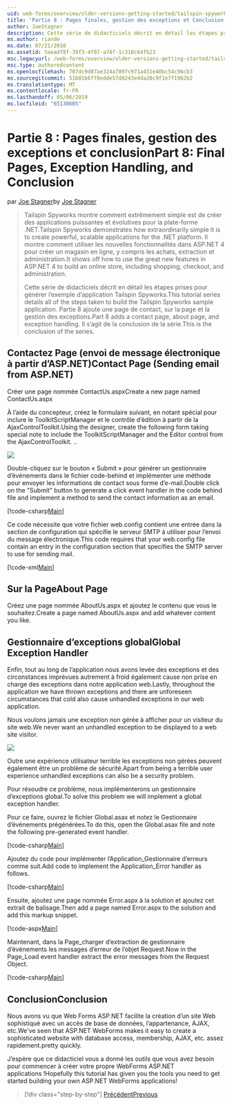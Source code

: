 ```yaml
---
uid: web-forms/overview/older-versions-getting-started/tailspin-spyworks/tailspin-spyworks-part-8
title: 'Partie 8 : Pages finales, gestion des exceptions et Conclusion | Microsoft Docs'
author: JoeStagner
description: Cette série de didacticiels décrit en détail les étapes prises pour générer l’exemple d’application Tailspin Spyworks. Partie 8 ajoute une page de contact, sur la page et l’exception...
ms.author: riande
ms.date: 07/21/2010
ms.assetid: 5aeadf8f-39f3-4f07-a78f-1c310c64fb23
msc.legacyurl: /web-forms/overview/older-versions-getting-started/tailspin-spyworks/tailspin-spyworks-part-8
msc.type: authoredcontent
ms.openlocfilehash: 707dc9d87ae324a7897c971a451e40bc54c96cb3
ms.sourcegitcommit: 51b01b6ff8edde57d8243e4da28c9f1e7f1962b2
ms.translationtype: MT
ms.contentlocale: fr-FR
ms.lasthandoff: 05/06/2019
ms.locfileid: "65130605"
---
```

# <a name="part-8-final-pages-exception-handling-and-conclusion"></a><span data-ttu-id="92bf6-104">Partie 8 : Pages finales, gestion des exceptions et conclusion</span><span class="sxs-lookup"><span data-stu-id="92bf6-104">Part 8: Final Pages, Exception Handling, and Conclusion</span></span>

<span data-ttu-id="92bf6-105">par [Joe Stagner](https://github.com/JoeStagner)</span><span class="sxs-lookup"><span data-stu-id="92bf6-105">by [Joe Stagner](https://github.com/JoeStagner)</span></span>

> <span data-ttu-id="92bf6-106">Tailspin Spyworks montre comment extrêmement simple est de créer des applications puissantes et évolutives pour la plate-forme .NET.</span><span class="sxs-lookup"><span data-stu-id="92bf6-106">Tailspin Spyworks demonstrates how extraordinarily simple it is to create powerful, scalable applications for the .NET platform.</span></span> <span data-ttu-id="92bf6-107">Il montre comment utiliser les nouvelles fonctionnalités dans ASP.NET 4 pour créer un magasin en ligne, y compris les achats, extraction et administration.</span><span class="sxs-lookup"><span data-stu-id="92bf6-107">It shows off how to use the great new features in ASP.NET 4 to build an online store, including shopping, checkout, and administration.</span></span>
> 
> <span data-ttu-id="92bf6-108">Cette série de didacticiels décrit en détail les étapes prises pour générer l’exemple d’application Tailspin Spyworks.</span><span class="sxs-lookup"><span data-stu-id="92bf6-108">This tutorial series details all of the steps taken to build the Tailspin Spyworks sample application.</span></span> <span data-ttu-id="92bf6-109">Partie 8 ajoute une page de contact, sur la page et la gestion des exceptions.</span><span class="sxs-lookup"><span data-stu-id="92bf6-109">Part 8 adds a contact page, about page, and exception handling.</span></span> <span data-ttu-id="92bf6-110">Il s’agit de la conclusion de la série.</span><span class="sxs-lookup"><span data-stu-id="92bf6-110">This is the conclusion of the series.</span></span>

## <a id="_Toc260221680"></a>  <span data-ttu-id="92bf6-111">Contactez Page (envoi de message électronique à partir d’ASP.NET)</span><span class="sxs-lookup"><span data-stu-id="92bf6-111">Contact Page (Sending email from ASP.NET)</span></span>

<span data-ttu-id="92bf6-112">Créer une page nommée ContactUs.aspx</span><span class="sxs-lookup"><span data-stu-id="92bf6-112">Create a new page named ContactUs.aspx</span></span>

<span data-ttu-id="92bf6-113">À l’aide du concepteur, créez le formulaire suivant, en notant spécial pour inclure le ToolkitScriptManager et le contrôle d’édition à partir de la AjaxControlToolkit.</span><span class="sxs-lookup"><span data-stu-id="92bf6-113">Using the designer, create the following form taking special note to include the ToolkitScriptManager and the Editor control from the AjaxControlToolkit.</span></span> <span data-ttu-id="92bf6-114">.</span><span class="sxs-lookup"><span data-stu-id="92bf6-114">.</span></span>

![](tailspin-spyworks-part-8/_static/image1.jpg)

<span data-ttu-id="92bf6-115">Double-cliquez sur le bouton « Submit » pour générer un gestionnaire d’événements dans le fichier code-behind et implémenter une méthode pour envoyer les informations de contact sous forme d’e-mail.</span><span class="sxs-lookup"><span data-stu-id="92bf6-115">Double click on the "Submit" button to generate a click event handler in the code behind file and implement a method to send the contact information as an email.</span></span>

[!code-csharp[Main](tailspin-spyworks-part-8/samples/sample1.cs)]

<span data-ttu-id="92bf6-116">Ce code nécessite que votre fichier web.config contient une entrée dans la section de configuration qui spécifie le serveur SMTP à utiliser pour l’envoi du message électronique.</span><span class="sxs-lookup"><span data-stu-id="92bf6-116">This code requires that your web.config file contain an entry in the configuration section that specifies the SMTP server to use for sending mail.</span></span>

[!code-xml[Main](tailspin-spyworks-part-8/samples/sample2.xml)]

## <a id="_Toc260221681"></a>  <span data-ttu-id="92bf6-117">Sur la Page</span><span class="sxs-lookup"><span data-stu-id="92bf6-117">About Page</span></span>

<span data-ttu-id="92bf6-118">Créez une page nommée AboutUs.aspx et ajoutez le contenu que vous le souhaitez.</span><span class="sxs-lookup"><span data-stu-id="92bf6-118">Create a page named AboutUs.aspx and add whatever content you like.</span></span>

## <a id="_Toc260221682"></a>  <span data-ttu-id="92bf6-119">Gestionnaire d’exceptions global</span><span class="sxs-lookup"><span data-stu-id="92bf6-119">Global Exception Handler</span></span>

<span data-ttu-id="92bf6-120">Enfin, tout au long de l’application nous avons levée des exceptions et des circonstances imprévues autrement à froid également cause non prise en charge des exceptions dans notre application web.</span><span class="sxs-lookup"><span data-stu-id="92bf6-120">Lastly, throughout the application we have thrown exceptions and there are unforeseen circumstances that cold also cause unhandled exceptions in our web application.</span></span>

<span data-ttu-id="92bf6-121">Nous voulons jamais une exception non gérée à afficher pour un visiteur du site web.</span><span class="sxs-lookup"><span data-stu-id="92bf6-121">We never want an unhandled exception to be displayed to a web site visitor.</span></span>

![](tailspin-spyworks-part-8/_static/image2.jpg)

<span data-ttu-id="92bf6-122">Outre une expérience utilisateur terrible les exceptions non gérées peuvent également être un problème de sécurité.</span><span class="sxs-lookup"><span data-stu-id="92bf6-122">Apart from being a terrible user experience unhandled exceptions can also be a security problem.</span></span>

<span data-ttu-id="92bf6-123">Pour résoudre ce problème, nous implémenterons un gestionnaire d’exceptions global.</span><span class="sxs-lookup"><span data-stu-id="92bf6-123">To solve this problem we will implement a global exception handler.</span></span>

<span data-ttu-id="92bf6-124">Pour ce faire, ouvrez le fichier Global.asax et notez le Gestionnaire d’événements prégénérées.</span><span class="sxs-lookup"><span data-stu-id="92bf6-124">To do this, open the Global.asax file and note the following pre-generated event handler.</span></span>

[!code-csharp[Main](tailspin-spyworks-part-8/samples/sample3.cs)]

<span data-ttu-id="92bf6-125">Ajoutez du code pour implémenter l’Application\_Gestionnaire d’erreurs comme suit.</span><span class="sxs-lookup"><span data-stu-id="92bf6-125">Add code to implement the Application\_Error handler as follows.</span></span>

[!code-csharp[Main](tailspin-spyworks-part-8/samples/sample4.cs)]

<span data-ttu-id="92bf6-126">Ensuite, ajoutez une page nommée Error.aspx à la solution et ajoutez cet extrait de balisage.</span><span class="sxs-lookup"><span data-stu-id="92bf6-126">Then add a page named Error.aspx to the solution and add this markup snippet.</span></span>

[!code-aspx[Main](tailspin-spyworks-part-8/samples/sample5.aspx)]

<span data-ttu-id="92bf6-127">Maintenant, dans la Page\_charger d’extraction de gestionnaire d’événements les messages d’erreur de l’objet Request.</span><span class="sxs-lookup"><span data-stu-id="92bf6-127">Now in the Page\_Load event handler extract the error messages from the Request Object.</span></span>

[!code-csharp[Main](tailspin-spyworks-part-8/samples/sample6.cs)]

## <a id="_Toc260221683"></a>  <span data-ttu-id="92bf6-128">Conclusion</span><span class="sxs-lookup"><span data-stu-id="92bf6-128">Conclusion</span></span>

<span data-ttu-id="92bf6-129">Nous avons vu que Web Forms ASP.NET facilite la création d’un site Web sophistiqué avec un accès de base de données, l’appartenance, AJAX, etc.</span><span class="sxs-lookup"><span data-stu-id="92bf6-129">We've seen that ASP.NET WebForms makes it easy to create a sophisticated website with database access, membership, AJAX, etc.</span></span> <span data-ttu-id="92bf6-130">assez rapidement.</span><span class="sxs-lookup"><span data-stu-id="92bf6-130">pretty quickly.</span></span>

<span data-ttu-id="92bf6-131">J’espère que ce didacticiel vous a donné les outils que vous avez besoin pour commencer à créer votre propre WebForms ASP.NET applications !</span><span class="sxs-lookup"><span data-stu-id="92bf6-131">Hopefully this tutorial has given you the tools you need to get started building your own ASP.NET WebForms applications!</span></span>

> [!div class="step-by-step"]
> [<span data-ttu-id="92bf6-132">Précédent</span><span class="sxs-lookup"><span data-stu-id="92bf6-132">Previous</span></span>](tailspin-spyworks-part-7.md)
